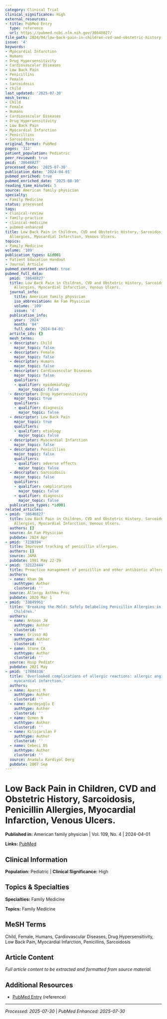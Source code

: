 ```yaml
---
category: Clinical Trial
clinical_significance: High
external_resources:
- title: PubMed Entry
  type: reference
  url: https://pubmed.ncbi.nlm.nih.gov/38648827/
file_path: 2024/04/low-back-pain-in-children-cvd-and-obstetric-history-sarcoido.md
issue: '4'
keywords:
- Myocardial Infarction
- Humans
- Drug Hypersensitivity
- Cardiovascular Diseases
- Low Back Pain
- Penicillins
- Female
- Sarcoidosis
- Child
last_updated: '2025-07-30'
mesh_terms:
- Child
- Female
- Humans
- Cardiovascular Diseases
- Drug Hypersensitivity
- Low Back Pain
- Myocardial Infarction
- Penicillins
- Sarcoidosis
original_format: PubMed
pages: '312'
patient_population: Pediatric
peer_reviewed: true
pmid: '38648827'
processed_date: '2025-07-30'
publication_date: '2024-04-01'
pubmed_enriched: true
pubmed_enriched_date: '2025-08-10'
reading_time_minutes: 5
source: American family physician
specialty:
- Family Medicine
status: processed
tags:
- clinical-review
- family-practice
- clinical-medicine
- pubmed-enhanced
title: Low Back Pain in Children, CVD and Obstetric History, Sarcoidosis, Penicillin
  Allergies, Myocardial Infarction, Venous Ulcers.
topics:
- Family Medicine
volume: '109'
publication_types: &id001
- Patient Education Handout
- Journal Article
pubmed_content_enriched: true
pubmed_full_data:
  pmid: '38648827'
  title: Low Back Pain in Children, CVD and Obstetric History, Sarcoidosis, Penicillin
    Allergies, Myocardial Infarction, Venous Ulcers.
  journal_info:
    title: American family physician
    iso_abbreviation: Am Fam Physician
    volume: '109'
    issue: '4'
  publication_info:
    year: '2024'
    month: '04'
    full_date: '2024-04-01'
  article_ids: {}
  mesh_terms:
  - descriptor: Child
    major_topic: false
  - descriptor: Female
    major_topic: false
  - descriptor: Humans
    major_topic: false
  - descriptor: Cardiovascular Diseases
    major_topic: false
    qualifiers:
    - qualifier: epidemiology
      major_topic: false
  - descriptor: Drug Hypersensitivity
    major_topic: true
    qualifiers:
    - qualifier: diagnosis
      major_topic: false
  - descriptor: Low Back Pain
    major_topic: true
    qualifiers:
    - qualifier: etiology
      major_topic: false
  - descriptor: Myocardial Infarction
    major_topic: false
  - descriptor: Penicillins
    major_topic: false
    qualifiers:
    - qualifier: adverse effects
      major_topic: false
  - descriptor: Sarcoidosis
    major_topic: false
    qualifiers:
    - qualifier: complications
      major_topic: false
    - qualifier: diagnosis
      major_topic: false
  publication_types: *id001
related_articles:
- pmid: '38648827'
  title: Low Back Pain in Children, CVD and Obstetric History, Sarcoidosis, Penicillin
    Allergies, Myocardial Infarction, Venous Ulcers.
  authors: []
  source: Am Fam Physician
  pubdate: 2024 Apr
- pmid: '7230394'
  title: Improved tracking of penicillin allergies.
  authors: []
  source: JAMA
  pubdate: 1981 May 22-29
- pmid: '32122444'
  title: Proactive management of penicillin and other antibiotic allergies.
  authors:
  - name: Khan DA
    authtype: Author
    clusterid: ''
  source: Allergy Asthma Proc
  pubdate: 2020 Mar 1
- pmid: '33849961'
  title: 'Breaking the Mold: Safely Delabeling Penicillin Allergies in Hospitalized
    Children.'
  authors:
  - name: Antoon JW
    authtype: Author
    clusterid: ''
  - name: Grisso AG
    authtype: Author
    clusterid: ''
  - name: Stone CA
    authtype: Author
    clusterid: ''
  source: Hosp Pediatr
  pubdate: 2021 May
- pmid: '17804336'
  title: 'Overlooked complications of allergic reactions: allergic angina and allergic
    myocardial infarction.'
  authors:
  - name: Aparci M
    authtype: Author
    clusterid: ''
  - name: Kardeşoğlu E
    authtype: Author
    clusterid: ''
  - name: Ozmen N
    authtype: Author
    clusterid: ''
  - name: Kiliçarslan F
    authtype: Author
    clusterid: ''
  - name: Cebeci BS
    authtype: Author
    clusterid: ''
  source: Anadolu Kardiyol Derg
  pubdate: 2007 Sep
---
```


# Low Back Pain in Children, CVD and Obstetric History, Sarcoidosis, Penicillin Allergies, Myocardial Infarction, Venous Ulcers.

**Published in:** American family physician | Vol. 109, No. 4 | 2024-04-01

**Links:** [PubMed](https://pubmed.ncbi.nlm.nih.gov/38648827/)

## Clinical Information

**Population:** Pediatric | **Clinical Significance:** High

## Topics & Specialties

**Specialties:** Family Medicine

**Topics:** Family Medicine

## MeSH Terms

Child, Female, Humans, Cardiovascular Diseases, Drug Hypersensitivity, Low Back Pain, Myocardial Infarction, Penicillins, Sarcoidosis

## Article Content

*Full article content to be extracted and formatted from source material.*

## Additional Resources

- [PubMed Entry](https://pubmed.ncbi.nlm.nih.gov/38648827/) (reference)

---

*Processed: 2025-07-30* | *PubMed Enhanced: 2025-07-30*
